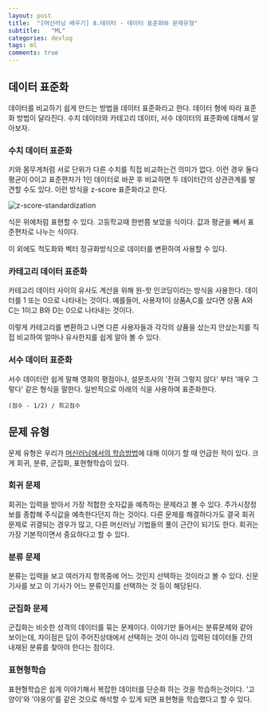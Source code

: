 ```yaml
---
layout: post
title:  "[머신러닝 배우기] 8.데이터 - 데이터 표준화와 문제유형"
subtitle:   "ML"
categories: devlog
tags: ml
comments: true
---
```


## 데이터 표준화

데이터를 비교하기 쉽게 만드는 방법을 데이터 표준화라고 한다. 데이터 형에 따라 표준화 방법이 달라진다. 수치 데이터와 카테고리 데이터, 서수 데이터의 표준화에 대해서 알아보자.

### 수치 데이터 표준화

키와 몸무게처럼 서로 단위가 다른 수치를 직접 비교하는건 의미가 없다. 이런 경우 둘다 평균이 0이고 표준편차가 1인 데이터로 바꾼 후 비교하면 두 데이터간의 상관관계를 발견할 수도 있다. 이런 방식을 z-score 표준화라고 한다.

![z-score-standardization](https://wikimedia.org/api/rest_v1/media/math/render/svg/e61469e99c0c981d3f5813693366f17f9710dead)

식은 위에처럼 표현할 수 있다. 고등학교때 한번쯤 보았을 식이다. 값과 평균을 빼서 표준편차로 나누는 식이다.

이 외에도 척도화와 벡터 정규화방식으로 데이터를 변환하여 사용할 수 있다.

### 카테고리 데이터 표준화

카테고리 데이터 사이의 유사도 계산을 위해 원-핫 인코딩이라는 방식을 사용한다. 데이터를 1 또는 0으로 나타내는 것이다. 예를들어, 사용자1이 상품A,C를 샀다면 상품 A와 C는 1이고 B와 D는 0으로 나타내는 것이다.

이렇게 카테고리를 변환하고 나면 다른 사용자들과 각각의 상품을 샀는지 안샀는지를 직접 비교하여 얼마나 유사한지를 쉽게 알아 볼 수 있다.

### 서수 데이터 표준화

서수 데이터란 쉽게 말해 영화의 평점이나, 설문조사의 '전혀 그렇지 않다' 부터 '매우 그렇다' 같은 형식을 말한다. 일반적으로 아래의 식을 사용하여 표준화한다.

```
(점수 - 1/2) / 최고점수
```

## 문제 유형

문제 유형은 우리가 [머신러닝에서의 학습방법](https://isme2n.github.io/devlog/2017/10/26/machine-learning-2/)에 대해 이야기 할 때 언급한 적이 있다. 크게 회귀, 분류, 군집화, 표현형학습이 있다.

### 회귀 문제

회귀는 입력을 받아서 가장 적합한 숫자값을 예측하는 문제라고 볼 수 있다. 주가시장정보를 종합해 주식값을 예측한다던지 하는 것이다. 다른 문제를 해결하다가도 결국 회귀문제로 귀결되는 경우가 많고, 다른 머신러닝 기법들의 풀이 근간이 되기도 한다. 회귀는 가장 기본적이면서 중요하다고 할 수 있다.

### 분류 문제

분류는 입력을 보고 여러가지 항목중에 어느 것인지 선택하는 것이라고 볼 수 있다. 신문기사를 보고 이 기사가 어느 분류인지를 선택하는 것 등이 해당된다.

### 군집화 문제

군집화는 비슷한 성격의 데이터를 묶는 문제이다. 이야기만 들어서는 분류문제와 같아 보이는데, 차이점은 답이 주어진상태에서 선택하는 것이 아니라 입력된 데이터들 간의 내재된 분류를 찾아야 한다는 점이다. 

### 표현형학습

표현형학습은 쉽게 이야기해서 복잡한 데이터를 단순화 하는 것을 학습하는것이다. '고양이'와 '야옹이'를 같은 것으로 해석할 수 있게 되면 표현형을 학습했다고 할 수 있다.

